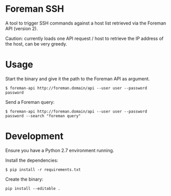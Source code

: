 # Foreman SSH

A tool to trigger SSH commands against a host list retrieved via the Foreman API (version 2).

Caution: currently loads one API request / host to retrieve the IP address of the host, can be very greedy.

# Usage

Start the binary and give it the path to the Foreman API as argument.

````
$ foreman-api http://foreman.domain/api --user user --password password
````

Send a Foreman query:

````
$ foreman-api http://foreman.domain/api --user user --password password --search "foreman query"
````

# Development 

Ensure you have a Python 2.7 environment running.

Install the dependencies:

````
$ pip install -r requirements.txt
````

Create the binary:

````
pip install --editable .
````

